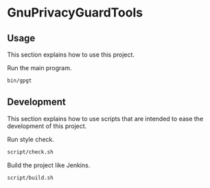 # GnuPrivacyGuardTools

## Usage

This section explains how to use this project.

Run the main program.

```sh
bin/gpgt
```


## Development

This section explains how to use scripts that are intended to ease the development of this project.

Run style check.

```sh
script/check.sh
```

Build the project like Jenkins.

```sh
script/build.sh
```
